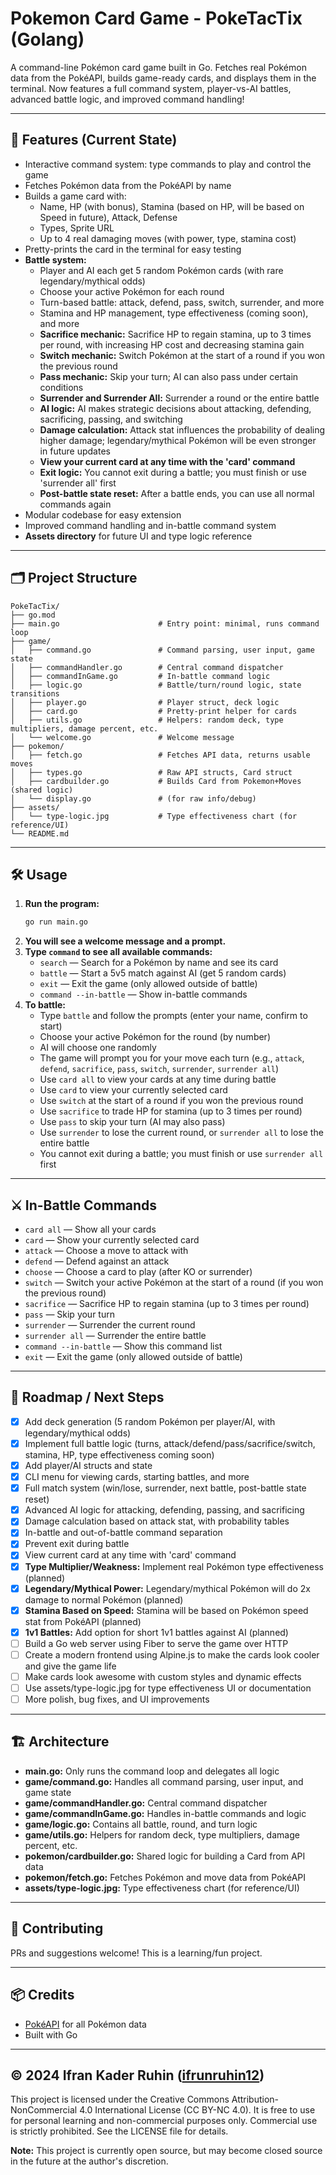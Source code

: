 # Pokemon Card Game - PokeTacTix (Golang)

A command-line Pokémon card game built in Go. Fetches real Pokémon data from the PokéAPI, builds game-ready cards, and displays them in the terminal. Now features a full command system, player-vs-AI battles, advanced battle logic, and improved command handling!

---

## 🚀 Features (Current State)
- Interactive command system: type commands to play and control the game
- Fetches Pokémon data from the PokéAPI by name
- Builds a game card with:
  - Name, HP (with bonus), Stamina (based on HP, will be based on Speed in future), Attack, Defense
  - Types, Sprite URL
  - Up to 4 real damaging moves (with power, type, stamina cost)
- Pretty-prints the card in the terminal for easy testing
- **Battle system:**
  - Player and AI each get 5 random Pokémon cards (with rare legendary/mythical odds)
  - Choose your active Pokémon for each round
  - Turn-based battle: attack, defend, pass, switch, surrender, and more
  - Stamina and HP management, type effectiveness (coming soon), and more
  - **Sacrifice mechanic:** Sacrifice HP to regain stamina, up to 3 times per round, with increasing HP cost and decreasing stamina gain
  - **Switch mechanic:** Switch Pokémon at the start of a round if you won the previous round
  - **Pass mechanic:** Skip your turn; AI can also pass under certain conditions
  - **Surrender and Surrender All:** Surrender a round or the entire battle
  - **AI logic:** AI makes strategic decisions about attacking, defending, sacrificing, passing, and switching
  - **Damage calculation:** Attack stat influences the probability of dealing higher damage; legendary/mythical Pokémon will be even stronger in future updates
  - **View your current card at any time with the 'card' command**
  - **Exit logic:** You cannot exit during a battle; you must finish or use 'surrender all' first
  - **Post-battle state reset:** After a battle ends, you can use all normal commands again
- Modular codebase for easy extension
- Improved command handling and in-battle command system
- **Assets directory** for future UI and type logic reference

---

## 🗂️ Project Structure
```
PokeTacTix/
├── go.mod
├── main.go                      # Entry point: minimal, runs command loop
├── game/
│   ├── command.go               # Command parsing, user input, game state
│   ├── commandHandler.go        # Central command dispatcher
│   ├── commandInGame.go         # In-battle command logic
│   ├── logic.go                 # Battle/turn/round logic, state transitions
│   ├── player.go                # Player struct, deck logic
│   ├── card.go                  # Pretty-print helper for cards
│   ├── utils.go                 # Helpers: random deck, type multipliers, damage percent, etc.
│   └── welcome.go               # Welcome message
├── pokemon/
│   ├── fetch.go                 # Fetches API data, returns usable moves
│   ├── types.go                 # Raw API structs, Card struct
│   ├── cardbuilder.go           # Builds Card from Pokemon+Moves (shared logic)
│   └── display.go               # (for raw info/debug)
├── assets/
│   └── type-logic.jpg           # Type effectiveness chart (for reference/UI)
└── README.md
```

---

## 🛠️ Usage
1. **Run the program:**
   ```sh
   go run main.go
   ```
2. **You will see a welcome message and a prompt.**
3. **Type `command` to see all available commands:**
   - `search`   — Search for a Pokémon by name and see its card
   - `battle`   — Start a 5v5 match against AI (get 5 random cards)
   - `exit`     — Exit the game (only allowed outside of battle)
   - `command --in-battle` — Show in-battle commands
4. **To battle:**
   - Type `battle` and follow the prompts (enter your name, confirm to start)
   - Choose your active Pokémon for the round (by number)
   - AI will choose one randomly
   - The game will prompt you for your move each turn (e.g., `attack`, `defend`, `sacrifice`, `pass`, `switch`, `surrender`, `surrender all`)
   - Use `card all` to view your cards at any time during battle
   - Use `card` to view your currently selected card
   - Use `switch` at the start of a round if you won the previous round
   - Use `sacrifice` to trade HP for stamina (up to 3 times per round)
   - Use `pass` to skip your turn (AI may also pass)
   - Use `surrender` to lose the current round, or `surrender all` to lose the entire battle
   - You cannot exit during a battle; you must finish or use `surrender all` first

---

## ⚔️ In-Battle Commands
- `card all`   — Show all your cards
- `card`       — Show your currently selected card
- `attack`     — Choose a move to attack with
- `defend`     — Defend against an attack
- `choose`     — Choose a card to play (after KO or surrender)
- `switch`     — Switch your active Pokémon at the start of a round (if you won the previous round)
- `sacrifice`  — Sacrifice HP to regain stamina (up to 3 times per round)
- `pass`       — Skip your turn
- `surrender`  — Surrender the current round
- `surrender all` — Surrender the entire battle
- `command --in-battle` — Show this command list
- `exit`       — Exit the game (only allowed outside of battle)

---

## 🧭 Roadmap / Next Steps
- [x] Add deck generation (5 random Pokémon per player/AI, with legendary/mythical odds)
- [x] Implement full battle logic (turns, attack/defend/pass/sacrifice/switch, stamina, HP, type effectiveness coming soon)
- [x] Add player/AI structs and state
- [x] CLI menu for viewing cards, starting battles, and more
- [x] Full match system (win/lose, surrender, next battle, post-battle state reset)
- [x] Advanced AI logic for attacking, defending, passing, and sacrificing
- [x] Damage calculation based on attack stat, with probability tables
- [x] In-battle and out-of-battle command separation
- [x] Prevent exit during battle
- [x] View current card at any time with 'card' command
- [x] **Type Multiplier/Weakness:** Implement real Pokémon type effectiveness (planned)
- [x] **Legendary/Mythical Power:** Legendary/mythical Pokémon will do 2x damage to normal Pokémon (planned)
- [x] **Stamina Based on Speed:** Stamina will be based on Pokémon speed stat from PokéAPI (planned)
- [x] **1v1 Battles:** Add option for short 1v1 battles against AI (planned)
- [ ] Build a Go web server using Fiber to serve the game over HTTP
- [ ] Create a modern frontend using Alpine.js to make the cards look cooler and give the game life
- [ ] Make cards look awesome with custom styles and dynamic effects
- [ ] Use assets/type-logic.jpg for type effectiveness UI or documentation
- [ ] More polish, bug fixes, and UI improvements

---

## 🏗️ Architecture
- **main.go:** Only runs the command loop and delegates all logic
- **game/command.go:** Handles all command parsing, user input, and game state
- **game/commandHandler.go:** Central command dispatcher
- **game/commandInGame.go:** Handles in-battle commands and logic
- **game/logic.go:** Contains all battle, round, and turn logic
- **game/utils.go:** Helpers for random deck, type multipliers, damage percent, etc.
- **pokemon/cardbuilder.go:** Shared logic for building a Card from API data
- **pokemon/fetch.go:** Fetches Pokémon and move data from PokéAPI
- **assets/type-logic.jpg:** Type effectiveness chart (for reference/UI)

---

## 🤝 Contributing
PRs and suggestions welcome! This is a learning/fun project.

---

## 📦 Credits
- [PokéAPI](https://pokeapi.co/) for all Pokémon data
- Built with Go

---

## © 2024 Ifran Kader Ruhin ([ifrunruhin12](https://github.com/ifrunruhin12))
This project is licensed under the Creative Commons Attribution-NonCommercial 4.0 International License (CC BY-NC 4.0).
It is free to use for personal learning and non-commercial purposes only. Commercial use is strictly prohibited.
See the LICENSE file for details.

**Note:** This project is currently open source, but may become closed source in the future at the author's discretion.
